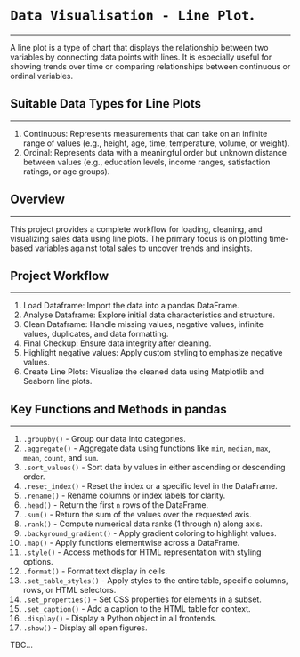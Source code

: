 # `Data Visualisation - Line Plot`.
-----------------------------------
A line plot is a type of chart that displays the relationship between two variables by connecting data points with lines. It is especially useful for showing trends over time or comparing relationships between continuous or ordinal variables.

## Suitable Data Types for Line Plots
-------------------------------------
 1) Continuous: Represents measurements that can take on an infinite range of values (e.g., height, age, time, temperature, volume, or weight).
 2) Ordinal: Represents data with a meaningful order but unknown distance between values (e.g., education levels, income ranges, satisfaction ratings, or age groups).

## Overview
-----------
This project provides a complete workflow for loading, cleaning, and visualizing sales data using line plots. The primary focus is on plotting time-based variables against total sales to uncover trends and insights.

## Project Workflow
-------------------
1) Load Dataframe: Import the data into a pandas DataFrame.
2) Analyse Dataframe: Explore initial data characteristics and structure.
3) Clean Dataframe: Handle missing values, negative values, infinite values, duplicates, and data formatting.
4) Final Checkup: Ensure data integrity after cleaning.
5) Highlight negative values: Apply custom styling to emphasize negative values.
6) Create Line Plots: Visualize the cleaned data using Matplotlib and Seaborn line plots.

## Key Functions and Methods in pandas
--------------------------------------
1) `.groupby()` - Group our data into categories.
2) `.aggregate()` - Aggregate data using functions like `min`, `median`, `max`, `mean`, `count`, and `sum`.
3) `.sort_values()` - Sort data by values in either ascending or descending order.
4) `.reset_index()` - Reset the index or a specific level in the DataFrame.
5) `.rename()` - Rename columns or index labels for clarity.
6) `.head()` - Return the first `n` rows of the DataFrame.
7) `.sum()` - Return the sum of the values over the requested axis.
8) `.rank()` - Compute numerical data ranks (1 through n) along axis.
9) `.background_gradient()` - Apply gradient coloring to highlight values.
10) `.map()` - Apply functions elementwise across a DataFrame.
11) `.style()` - Access methods for HTML representation with styling options.
12) `.format()` - Format text display in cells.
13) `.set_table_styles()` - Apply styles to the entire table, specific columns, rows, or HTML selectors.
14) `.set_properties()` - Set CSS properties for <td> elements in a subset.
15) `.set_caption()` - Add a caption to the HTML table for context.
16) `.display()` - Display a Python object in all frontends.
17) `.show()` - Display all open figures.

TBC...
